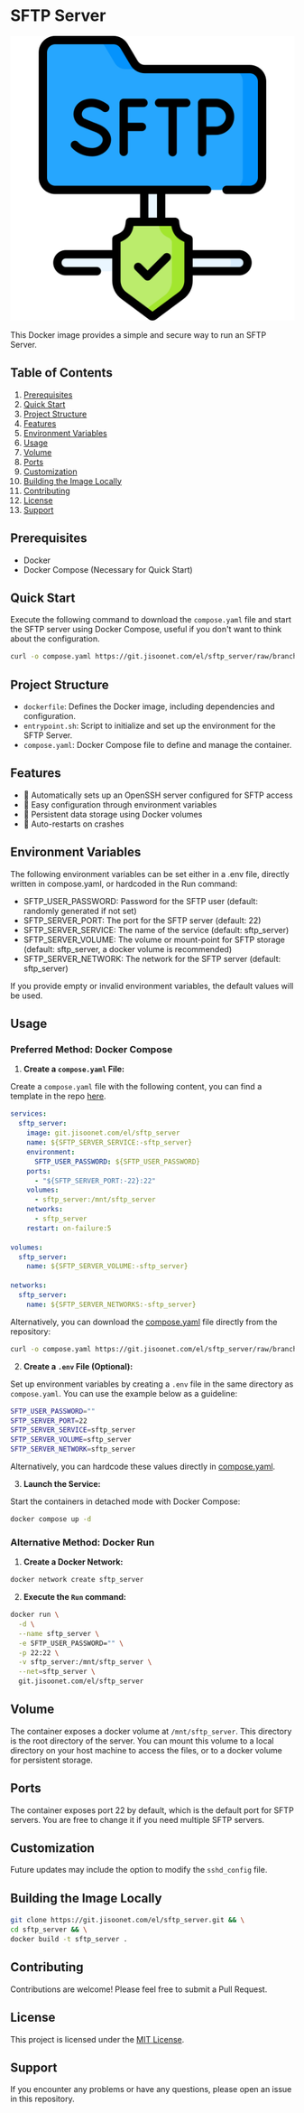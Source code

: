 # SFTP Server

![SFTP Server Logo](sftp_server.png)

This Docker image provides a simple and secure way to run an SFTP Server.

## Table of Contents

1. [Prerequisites](#prerequisites)
2. [Quick Start](#quick-start)
3. [Project Structure](#project-structure)
4. [Features](#features)
5. [Environment Variables](#environment-variables)
6. [Usage](#usage)
7. [Volume](#volume)
8. [Ports](#ports)
9. [Customization](#customization)
10. [Building the Image Locally](#building-the-image-locally)
11. [Contributing](#contributing)
12. [License](#license)
13. [Support](#support)

## Prerequisites

- Docker
- Docker Compose (Necessary for Quick Start)

## Quick Start

Execute the following command to download the `compose.yaml` file and start the SFTP server using Docker Compose, useful if you don't want to think about the configuration.

```bash
curl -o compose.yaml https://git.jisoonet.com/el/sftp_server/raw/branch/main/compose.yaml && docker compose up -d
```

## Project Structure

- `dockerfile`: Defines the Docker image, including dependencies and configuration.
- `entrypoint.sh`: Script to initialize and set up the environment for the SFTP Server.
- `compose.yaml`: Docker Compose file to define and manage the container.

## Features

- 🚀 Automatically sets up an OpenSSH server configured for SFTP access
- 🔧 Easy configuration through environment variables
- 💾 Persistent data storage using Docker volumes
- 🔄 Auto-restarts on crashes

## Environment Variables

The following environment variables can be set either in a .env file, directly written in compose.yaml, or hardcoded in the Run command:

- SFTP_USER_PASSWORD: Password for the SFTP user (default: randomly generated if not set)
- SFTP_SERVER_PORT: The port for the SFTP server (default: 22)
- SFTP_SERVER_SERVICE: The name of the service (default: sftp_server)
- SFTP_SERVER_VOLUME: The volume or mount-point for SFTP storage (default: sftp_server, a docker volume is recommended)
- SFTP_SERVER_NETWORK: The network for the SFTP server (default: sftp_server)

If you provide empty or invalid environment variables, the default values will be used.

## Usage

### Preferred Method: Docker Compose

1. **Create a `compose.yaml` File:**

Create a `compose.yaml` file with the following content, you can find a template in the repo [here](compose.yaml).

```yaml
services:
  sftp_server:
    image: git.jisoonet.com/el/sftp_server
    name: ${SFTP_SERVER_SERVICE:-sftp_server}
    environment:
      SFTP_USER_PASSWORD: ${SFTP_USER_PASSWORD}
    ports:
      - "${SFTP_SERVER_PORT:-22}:22"
    volumes:
      - sftp_server:/mnt/sftp_server
    networks:
      - sftp_server
    restart: on-failure:5

volumes:
  sftp_server:
    name: ${SFTP_SERVER_VOLUME:-sftp_server}

networks:
  sftp_server:
    name: ${SFTP_SERVER_NETWORKS:-sftp_server}
```

Alternatively, you can download the [compose.yaml](compose.yaml) file directly from the repository:

```bash
curl -o compose.yaml https://git.jisoonet.com/el/sftp_server/raw/branch/main/compose.yaml
```

2. **Create a `.env` File (Optional):**

Set up environment variables by creating a `.env` file in the same directory as `compose.yaml`. You can use the example below as a guideline:

```bash
SFTP_USER_PASSWORD=""
SFTP_SERVER_PORT=22
SFTP_SERVER_SERVICE=sftp_server
SFTP_SERVER_VOLUME=sftp_server
SFTP_SERVER_NETWORK=sftp_server
```

Alternatively, you can hardcode these values directly in [compose.yaml](compose.yaml).

3. **Launch the Service:**

Start the containers in detached mode with Docker Compose:

```bash
docker compose up -d
```

### Alternative Method: Docker Run

1. **Create a Docker Network:**

```bash
docker network create sftp_server
```

2. **Execute the `Run` command:**

```bash
docker run \
  -d \
  --name sftp_server \
  -e SFTP_USER_PASSWORD="" \
  -p 22:22 \
  -v sftp_server:/mnt/sftp_server \
  --net=sftp_server \
  git.jisoonet.com/el/sftp_server
```

## Volume

The container exposes a docker volume at `/mnt/sftp_server`. This directory is the root directory of the server. You can mount this volume to a local directory on your host machine to access the files, or to a docker volume for persistent storage.

## Ports

The container exposes port 22 by default, which is the default port for SFTP servers. You are free to change it if you need multiple SFTP servers.

## Customization

Future updates may include the option to modify the `sshd_config` file.

## Building the Image Locally

```bash
git clone https://git.jisoonet.com/el/sftp_server.git && \
cd sftp_server && \
docker build -t sftp_server .
```

## Contributing

Contributions are welcome! Please feel free to submit a Pull Request.

## License

This project is licensed under the [MIT License](LICENSE).

## Support

If you encounter any problems or have any questions, please open an issue in this repository.
